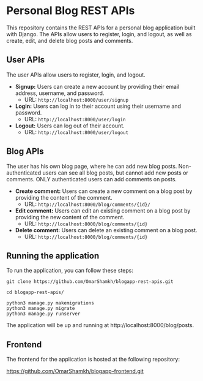 # Personal Blog REST APIs

This repository contains the REST APIs for a personal blog application built with Django. The APIs allow users to register, login, and logout, as well as create, edit, and delete blog posts and comments.

## User APIs

The user APIs allow users to register, login, and logout.

* **Signup:** Users can create a new account by providing their email address, username, and password.
    * URL: `http://localhost:8000/user/signup`
* **Login:** Users can log in to their account using their username and password.
    * URL: `http://localhost:8000/user/login`
* **Logout:** Users can log out of their account.
    * URL: `http://localhost:8000/user/logout`

## Blog APIs
The user has his own blog page, where he can add new blog posts.
Non-authenticated users can see all blog posts, but cannot add new posts or comments.
ONLY authenticated users can add comments on posts.

* **Create comment:** Users can create a new comment on a blog post by providing the content of the comment.
    * URL: `http://localhost:8000/blog/comments/{id}/`
* **Edit comment:** Users can edit an existing comment on a blog post by providing the new content of the comment.
    * URL: `http://localhost:8000/blog/comments/{id}`
* **Delete comment:** Users can delete an existing comment on a blog post.
    * URL: `http://localhost:8000/blog/comments/{id}`

## Running the application

To run the application, you can follow these steps:

```
git clone https://github.com/OmarShamkh/blogapp-rest-apis.git
```
```
cd blogapp-rest-apis/
```
```
python3 manage.py makemigrations
python3 manage.py migrate
python3 manage.py runserver
```

The application will be up and running at http://localhost:8000/blog/posts.

## Frontend

The frontend for the application is hosted at the following repository:

https://github.com/OmarShamkh/blogapp-frontend.git


